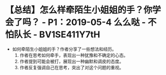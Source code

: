 # 【总结】怎么样牵陌生小姐姐的手？你学会了吗？ - P1：2019-05-4 么么哒 - 不怕队长 - BV1SE411Y7tH

-   如何牵陌生小姐姐的手？作者分享了一些想法和经历。
    1.  作者在思考如何牵手，表现出一种犹豫和不确定的心态。
    2.  作者提到可能会被打，展现出一种幽默和调皮的态度。
    3.  作者反复强调自己在思考，突出了对这个问题的重视。